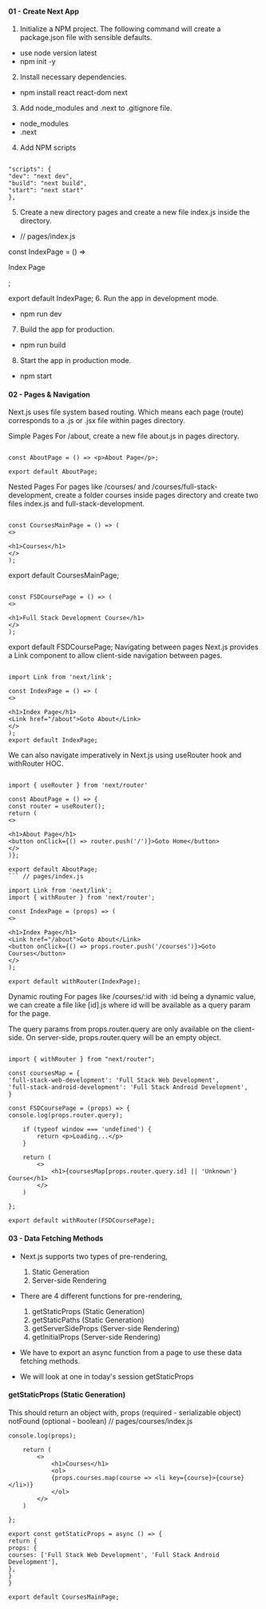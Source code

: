 #### 01 - Create Next App

1. Initialize a NPM project. The following command will create a package.json file with sensible defaults.

- use node version latest
- npm init -y

2. Install necessary dependencies.

- npm install react react-dom next

3. Add node_modules and .next to .gitignore file.

- node_modules
- .next

4. Add NPM scripts

```// package.json

"scripts": {
"dev": "next dev",
"build": "next build",
"start": "next start"
},
```

5. Create a new directory pages and create a new file index.js inside the directory.

- // pages/index.js

const IndexPage = () => <p>Index Page</p>;

export default IndexPage; 6. Run the app in development mode.

- npm run dev

7. Build the app for production.

- npm run build

8. Start the app in production mode.

- npm start

#### 02 - Pages & Navigation

Next.js uses file system based routing. Which means each page (route) corresponds to a .js or .jsx file within pages directory.

Simple Pages
For /about, create a new file about.js in pages directory.

```// pages/about.js

const AboutPage = () => <p>About Page</p>;

export default AboutPage;
```

Nested Pages
For pages like /courses/ and /courses/full-stack-development, create a folder courses inside pages directory and create two files index.js and full-stack-development.

```// pages/courses/index.js

const CoursesMainPage = () => (
<>

<h1>Courses</h1>
</>
);
```

export default CoursesMainPage;

```// pages/courses/full-stack-development.js

const FSDCoursePage = () => (
<>

<h1>Full Stack Development Course</h1>
</>
);
```

export default FSDCoursePage;
Navigating between pages
Next.js provides a Link component to allow client-side navigation between pages.

```// pages/index.js

import Link from 'next/link';

const IndexPage = () => (
<>

<h1>Index Page</h1>
<Link href="/about">Goto About</Link>
</>
);
export default IndexPage;
```

We can also navigate imperatively in Next.js using useRouter hook and withRouter HOC.

````// pages/about.js

import { useRouter } from 'next/router'

const AboutPage = () => {
const router = useRouter();
return (
<>

<h1>About Page</h1>
<button onClick={() => router.push('/')}>Goto Home</button>
</>
)};

export default AboutPage;
``` // pages/index.js

import Link from 'next/link';
import { withRouter } from 'next/router';

const IndexPage = (props) => (
<>

<h1>Index Page</h1>
<Link href="/about">Goto About</Link>
<button onClick={() => props.router.push('/courses')}>Goto Courses</button>
</>
);

export default withRouter(IndexPage);
````

Dynamic routing
For pages like /courses/:id with :id being a dynamic value, we can create a file like [id].js where id will be available as a query param for the page.

The query params from props.router.query are only available on the client-side. On server-side, props.router.query will be an empty object.

```// pages/courses/[id].js

import { withRouter } from "next/router";

const coursesMap = {
'full-stack-web-development': 'Full Stack Web Development',
'full-stack-android-development': 'Full Stack Android Development',
}

const FSDCoursePage = (props) => {
console.log(props.router.query);

    if (typeof window === 'undefined') {
        return <p>Loading...</p>
    }

    return (
        <>
            <h1>{coursesMap[props.router.query.id] || 'Unknown'} Course</h1>
        </>
    )

};

export default withRouter(FSDCoursePage);
```

#### 03 - Data Fetching Methods

- Next.js supports two types of pre-rendering,

  1. Static Generation
  2. Server-side Rendering

- There are 4 different functions for pre-rendering,

  1. getStaticProps (Static Generation)
  2. getStaticPaths (Static Generation)
  3. getServerSideProps (Server-side Rendering)
  4. getInitialProps (Server-side Rendering)

- We have to export an async function from a page to use these data fetching methods.

- We will look at one in today's session getStaticProps

#### getStaticProps (Static Generation)

This should return an object with,
props (required - serializable object)
notFound (optional - boolean)
// pages/courses/index.js

```const CoursesMainPage = (props) => {
console.log(props);

    return (
        <>
            <h1>Courses</h1>
            <ol>
            {props.courses.map(course => <li key={course}>{course}</li>)}
            </ol>
        </>
    )

};

export const getStaticProps = async () => {
return {
props: {
courses: ['Full Stack Web Development', 'Full Stack Android Development'],
},
}
}

export default CoursesMainPage;
```
